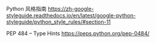 

Python 风格指南 
https://zh-google-styleguide.readthedocs.io/en/latest/google-python-styleguide/python_style_rules/#section-11

PEP 484 – Type Hints
https://peps.python.org/pep-0484/
